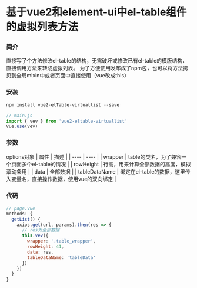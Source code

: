 # 基于vue2和element-ui中el-table组件的虚拟列表方法

### 简介
直接写了个方法修改el-table的结构，无需破坏或修改已有el-table的模版结构，直接调用方法来转成虚拟列表。
为了方便使用发布成了npm包，也可以将方法拷贝到全局mixin中或者页面中直接使用（vue改成this）

### 安装
```js
npm install vue2-elTable-virtuallist --save

// main.js
import { vev } from 'vue2-eltable-virtuallist'
Vue.use(vev)
```

### 参数
options对象
|  属性   | 描述  |
|  ----  | ----  |
| wrapper  | table的类名，为了兼容一个页面多个el-table的情况 |
| rowHeight  | 行高，用来计算全部数据的高度，模拟滚动条用 |
| data  | 全部数据 |
| tableDataName  | 绑定在el-table的数据，这里传入变量名，直接操作数据，使用vue的双向绑定 |

### 代码
```js
// page.vue
methods: {
  getList() {
    axios.get(url, params).then(res => {
      // res为全部数据
      this.vev({
        wrapper: '.table_wrapper',
        rowHeight: 41,
        data: res,
        tableDataName: 'tableData'
      })
    })
  }
}
```



